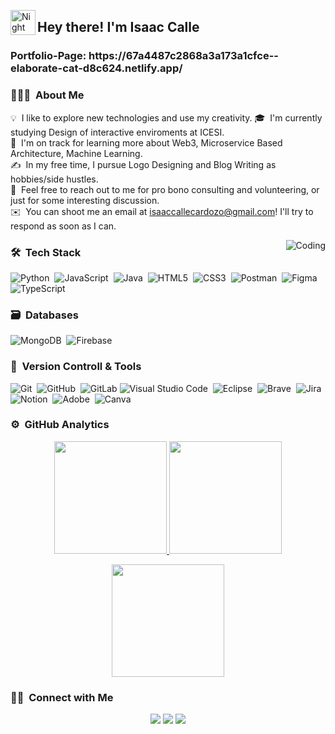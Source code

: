 <img alt="Night Coding" src="./assets/Hand%20Wave.gif" width='40' align="left"/><h2 align="left">Hey there! I'm Isaac Calle</h2>


<h3 align="left">Portfolio-Page: https://67a4487c2868a3a173a1cfce--elaborate-cat-d8c624.netlify.app/</h3>

### 👨🏻‍💻 &nbsp;About Me

💡 &nbsp;I like to explore new technologies and use my creativity.
🎓 &nbsp;I'm currently studying Design of interactive enviroments at ICESI.\
🌱 &nbsp;I'm on track for learning more about Web3, Microservice Based Architecture, Machine Learning.\
✍️ &nbsp;In my free time, I pursue Logo Designing and Blog Writing as hobbies/side hustles.\
💬 &nbsp;Feel free to reach out to me for pro bono consulting and volunteering, or just for some interesting discussion.\
✉️ &nbsp;You can shoot me an email at isaaccallecardozo@gmail.com! I'll try to respond as soon as I can.


<img alt="Coding" src="https://media.giphy.com/media/v1.Y2lkPTc5MGI3NjExOHY0MDBobWk4anR4NWE4N3BuNjc2N2F4YW9idzRpd3UyODMxamxjaCZlcD12MV9naWZzX3NlYXJjaCZjdD1n/1eEH7dQ2xwN95RwGQf/giphy.gif" align="right"/>

### 🛠 &nbsp;Tech Stack

![Python](https://img.shields.io/badge/python-3670A0?style=for-the-badge&logo=python&logoColor=ffdd54)&nbsp;
![JavaScript](https://img.shields.io/badge/javascript-%23323330.svg?style=for-the-badge&logo=javascript&logoColor=%23F7DF1E)&nbsp;
![Java](https://img.shields.io/badge/java-%23ED8B00.svg?style=for-the-badge&logo=java&logoColor=white)&nbsp;
![HTML5](https://img.shields.io/badge/html5-%23E34F26.svg?style=for-the-badge&logo=html5&logoColor=white)&nbsp;
![CSS3](https://img.shields.io/badge/css3-%231572B6.svg?style=for-the-badge&logo=css3&logoColor=white)&nbsp;
![Postman](https://img.shields.io/badge/Postman-FF6C37?style=for-the-badge&logo=postman&logoColor=white)&nbsp;
![Figma](https://img.shields.io/badge/figma-%23F24E1E.svg?style=for-the-badge&logo=figma&logoColor=white)&nbsp;
![TypeScript](https://img.shields.io/badge/typescript-%233178C6.svg?style=for-the-badge&logo=typescript&logoColor=white)

### 🗃 &nbsp;Databases&nbsp;

![MongoDB](https://img.shields.io/badge/MongoDB-%234ea94b.svg?style=for-the-badge&logo=mongodb&logoColor=white)&nbsp;
![Firebase](https://img.shields.io/badge/Firebase-%23FFCB2F.svg?style=for-the-badge&logo=firebase&logoColor=black)&nbsp;


### 🧰 &nbsp;Version Controll & Tools 

![Git](https://img.shields.io/badge/git-%23F05033.svg?style=for-the-badge&logo=git&logoColor=white)&nbsp;
![GitHub](https://img.shields.io/badge/github-%23121011.svg?style=for-the-badge&logo=github&logoColor=white)&nbsp;
![GitLab](https://img.shields.io/badge/gitlab-FC6D26.svg?style=for-the-badge&logo=gitlab&logoColor=white)
![Visual Studio Code](https://img.shields.io/badge/Visual%20Studio%20Code-0078d7.svg?style=for-the-badge&logo=visual-studio-code&logoColor=white)&nbsp;
![Eclipse](https://img.shields.io/badge/Eclipse-FE7A16.svg?style=for-the-badge&logo=Eclipse&logoColor=white)&nbsp;
![Brave](https://img.shields.io/badge/Brave-FB542B?style=for-the-badge&logo=Brave&logoColor=white)&nbsp;
![Jira](https://img.shields.io/badge/jira-%230A0FFF.svg?style=for-the-badge&logo=jira&logoColor=white)&nbsp;
![Notion](https://img.shields.io/badge/Notion-%23000000.svg?style=for-the-badge&logo=notion&logoColor=white)&nbsp;
![Adobe](https://img.shields.io/badge/adobe-%23FF0000.svg?style=for-the-badge&logo=adobe&logoColor=white)&nbsp;
![Canva](https://img.shields.io/badge/Canva-%2300C4CC.svg?style=for-the-badge&logo=Canva&logoColor=white)&nbsp;

### ⚙️ &nbsp;GitHub Analytics

<p align="center">
  <a href="https://github.com/IsaakuTK">
    <img height="180em" src="https://github-readme-stats-eight-theta.vercel.app/api?username=IsaakuTK&show_icons=true&theme=algolia&include_all_commits=true&count_private=true"/>
  </a>
  <a href="https://github.com/IsaakuTK">
    <img height="180em" src="https://github-readme-stats-eight-theta.vercel.app/api/top-langs/?username=IsaakuTK&layout=compact&langs_count=8&theme=algolia"/>
  </a>
</p>

<p align="center">
  <img height="180em" src="https://github-readme-streak-stats.herokuapp.com/?user=IsaakuTK&theme=dark&hide_border=true"/>
</p>

### 🤝🏻 &nbsp;Connect with Me

<p align="center">
<a href="https://www.linkedin.com/in/isaac-calle-cardozo-g0df1r5t/"><img src="https://img.shields.io/badge/-IsaacCalle-0077B5?style=flat&logo=Linkedin&logoColor=white"/></a>
<a href="mailto:isaaccallecardozo@gmail.com"><img src="https://img.shields.io/badge/-IsaacCalle-D14836?style=flat&logo=Gmail&logoColor=white"/></a>
<a href="https://www.instagram.com/isaaccallecardozo/"><img src="https://img.shields.io/badge/-IsaacCalle-E4405F?style=flat&logo=Instagram&logoColor=white"/></a>
</p>

